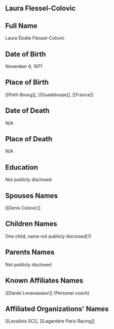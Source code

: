 ## Laura Flessel-Colovic

## Full Name
Laura Élodie Flessel-Colovic

## Date of Birth
November 6, 1971

## Place of Birth
[[Petit-Bourg]], [[Guadeloupe]], [[France]]

## Date of Death
N/A

## Place of Death
N/A

## Education
Not publicly disclosed

## Spouses Names
[[Denis Colovic]]

## Children Names
One child, name not publicly disclosed[1]

## Parents Names
Not publicly disclosed

## Known Affiliates Names
[[Daniel Levavasseur]] (Personal coach)

## Affiliated Organizations' Names
[[Levallois SC]], [[Lagardère Paris Racing]]
